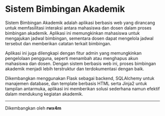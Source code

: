 # Sistem Bimbingan Akademik

Sistem Bimbingan Akademik adalah aplikasi berbasis web yang dirancang untuk memfasilitasi interaksi antara mahasiswa dan dosen dalam proses bimbingan akademik. Aplikasi ini memungkinkan mahasiswa untuk mengajukan jadwal bimbingan, sementara dosen dapat mengelola jadwal tersebut dan memberikan catatan terkait bimbingan.

Aplikasi ini juga dilengkapi dengan fitur admin yang memungkinkan pengelolaan pengguna, seperti menambah atau menghapus akun mahasiswa dan dosen. Dengan sistem berbasis web ini, proses bimbingan akademik menjadi lebih terstruktur dan terdokumentasi dengan baik.

Dikembangkan menggunakan Flask sebagai backend, SQLAlchemy untuk manajemen database, dan template berbasis HTML serta Jinja2 untuk tampilan antarmuka, aplikasi ini memberikan solusi sederhana namun efektif dalam mendukung kegiatan akademik.

---

Dikembangkan oleh **rwx4m**

